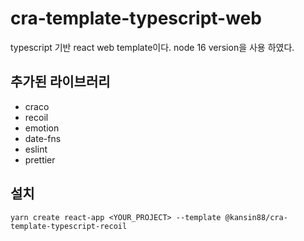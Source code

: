 # cra-template-typescript-web

typescript 기반 react web template이다.
node 16 version을 사용 하였다.

## 추가된 라이브러리
- craco
- recoil
- emotion
- date-fns
- eslint
- prettier


## 설치
```
yarn create react-app <YOUR_PROJECT> --template @kansin88/cra-template-typescript-recoil
```
